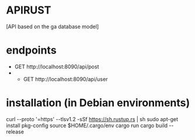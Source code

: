 # APIRUST 
[API based on the ga database model]

# endpoints
- GET http://localhost:8090/api/post
- - GET http://localhost:8090/api/user

# installation (in Debian environments)
curl --proto '=https' --tlsv1.2 -sSf https://sh.rustup.rs | sh
sudo apt-get install pkg-config
source $HOME/.cargo/env
cargo run
cargo build --release
